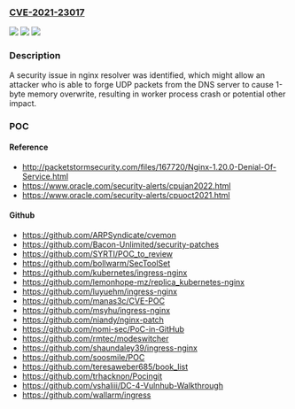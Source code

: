### [CVE-2021-23017](https://cve.mitre.org/cgi-bin/cvename.cgi?name=CVE-2021-23017)
![](https://img.shields.io/static/v1?label=Product&message=Nginx%20Web%20Server%2C%20Nginx%20Plus&color=blue)
![](https://img.shields.io/static/v1?label=Version&message=n%2Fa&color=blue)
![](https://img.shields.io/static/v1?label=Vulnerability&message=CWE-193&color=brighgreen)

### Description

A security issue in nginx resolver was identified, which might allow an attacker who is able to forge UDP packets from the DNS server to cause 1-byte memory overwrite, resulting in worker process crash or potential other impact.

### POC

#### Reference
- http://packetstormsecurity.com/files/167720/Nginx-1.20.0-Denial-Of-Service.html
- https://www.oracle.com/security-alerts/cpujan2022.html
- https://www.oracle.com/security-alerts/cpuoct2021.html

#### Github
- https://github.com/ARPSyndicate/cvemon
- https://github.com/Bacon-Unlimited/security-patches
- https://github.com/SYRTI/POC_to_review
- https://github.com/bollwarm/SecToolSet
- https://github.com/kubernetes/ingress-nginx
- https://github.com/lemonhope-mz/replica_kubernetes-nginx
- https://github.com/luyuehm/ingress-nginx
- https://github.com/manas3c/CVE-POC
- https://github.com/msyhu/ingress-nginx
- https://github.com/niandy/nginx-patch
- https://github.com/nomi-sec/PoC-in-GitHub
- https://github.com/rmtec/modeswitcher
- https://github.com/shaundaley39/ingress-nginx
- https://github.com/soosmile/POC
- https://github.com/teresaweber685/book_list
- https://github.com/trhacknon/Pocingit
- https://github.com/vshaliii/DC-4-Vulnhub-Walkthrough
- https://github.com/wallarm/ingress

